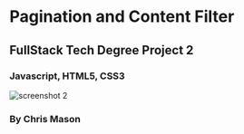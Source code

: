 # Pagination and Content Filter
## FullStack Tech Degree Project 2

### Javascript, HTML5, CSS3

![screenshot 2](https://user-images.githubusercontent.com/15713718/32409381-af08e70e-c1a2-11e7-9617-fd622d9e3e90.png)

### By Chris Mason

